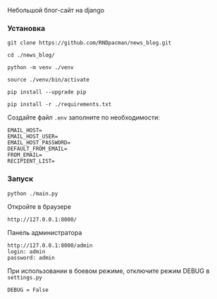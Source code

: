 Небольшой блог-сайт на django

### Установка

```
git clone https://github.com/RNDpacman/news_blog.git
```

```
cd ./news_blog/
```

```
python -m venv ./venv
```

```
source ./venv/bin/activate
```

```
pip install --upgrade pip
```

```
pip install -r ./requirements.txt
```

Создайте файл `.env` заполните по необходимости:
```
EMAIL_HOST=
EMAIL_HOST_USER=
EMAIL_HOST_PASSWORD=
DEFAULT_FROM_EMAIL=
FROM_EMAIL=
RECIPIENT_LIST=
```

### Запуск
```
python ./main.py
```

Откройте в браузере
```
http://127.0.0.1:8000/
```

Панель администратора
```
http://127.0.0.1:8000/admin
login: admin
password: admin
```

При использовании в боевом режиме, отключите режим DEBUG в `settings.py`
```
DEBUG = False
```
